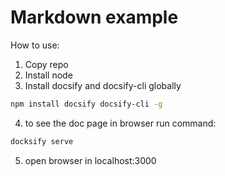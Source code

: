 # Markdown example

How to use:

1. Copy repo
1. Install node
1. Install docsify and docsify-cli globally

```bash
npm install docsify docsify-cli -g
```

4. to see the doc page in browser run command:

```bash
docksify serve
```

5. open browser in localhost:3000
